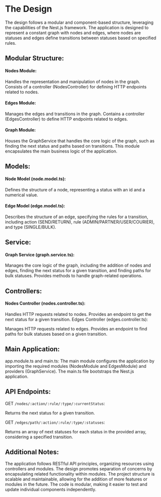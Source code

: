 # The Design

The design follows a modular and component-based structure, leveraging the capabilities of the Nest.js framework. The application is designed to represent a constant graph with nodes and edges, where nodes are statuses and edges define transitions between statuses based on specified rules.

## Modular Structure:

#### Nodes Module:

Handles the representation and manipulation of nodes in the graph.
Consists of a controller (NodesController) for defining HTTP endpoints related to nodes.

#### Edges Module:

Manages the edges and transitions in the graph.
Contains a controller (EdgesController) to define HTTP endpoints related to edges.

#### Graph Module:

Houses the GraphService that handles the core logic of the graph, such as finding the next status and paths based on transitions.
This module encapsulates the main business logic of the application.

## Models:


#### Node Model (node.model.ts):

Defines the structure of a node, representing a status with an id and a numerical value.

#### Edge Model (edge.model.ts):

Describes the structure of an edge, specifying the rules for a transition, including action (SEND/RETURN), rule (ADMIN/PARTNER/USER/COURIER), and type (SINGLE/BULK).

## Service:

#### Graph Service (graph.service.ts):

Manages the core logic of the graph, including the addition of nodes and edges, finding the next status for a given transition, and finding paths for bulk statuses.
Provides methods to handle graph-related operations.

## Controllers:


#### Nodes Controller (nodes.controller.ts):

Handles HTTP requests related to nodes.
Provides an endpoint to get the next status for a given transition.
Edges Controller (edges.controller.ts):

Manages HTTP requests related to edges.
Provides an endpoint to find paths for bulk statuses based on a given transition.

## Main Application:

app.module.ts and main.ts:
The main module configures the application by importing the required modules (NodesModule and EdgesModule) and providers (GraphService).
The main.ts file bootstraps the Nest.js application.

## API Endpoints:

GET `/nodes/:action/:rule/:type/:currentStatus`:

Returns the next status for a given transition.

GET `/edges/path/:action/:rule/:type/:statuses`:

Returns an array of next statuses for each status in the provided array, considering a specified transition.

## Additional Notes:

The application follows RESTful API principles, organizing resources using controllers and modules.
The design promotes separation of concerns by encapsulating related functionality within modules.
The project structure is scalable and maintainable, allowing for the addition of more features or modules in the future.
The code is modular, making it easier to test and update individual components independently.
